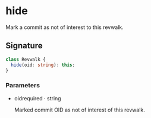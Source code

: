 # hide

Mark a commit as not of interest to this revwalk.

## Signature

```ts
class Revwalk {
  hide(oid: string): this;
}
```

### Parameters

<ul class="param-ul">
  <li class="param-li param-li-root">
    <span class="param-name">oid</span><span class="param-required">required</span>&nbsp;·&nbsp;<span class="param-type">string</span>
    <br>
    <p class="param-description">Marked commit OID as not of interest of this revwalk.</p>
  </li>
</ul>